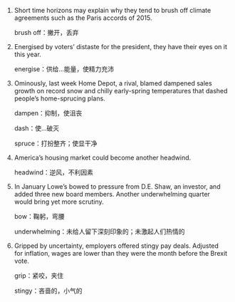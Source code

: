 1. Short time horizons may explain why they tend to brush off climate agreements such as the Paris accords of 2015. 

   brush off：撇开，丢弃

   

2. Energised by voters’ distaste for the president, they have their eyes on it this year.

   energise：供给...能量，使精力充沛

   

3. Ominously, last week Home Depot, a rival, blamed dampened sales growth on record snow and chilly early-spring temperatures that dashed people’s home-sprucing plans. 

   dampen：抑制，使沮丧

   dash：使...破灭

   spruce：打扮整齐；使显干净

   

4. America’s housing market could become another headwind.

   headwind：逆风，不利因素

   

5. In January Lowe’s bowed to pressure from D.E. Shaw, an investor, and added three new board members. Another underwhelming quarter would bring yet more scrutiny. 

   bow：鞠躬，弯腰

   underwhelming：未给人留下深刻印象的；未激起人们热情的

   

6. Gripped by uncertainty, employers offered stingy pay deals. Adjusted for inflation, wages are lower than they were the month before the Brexit vote.

   grip：紧咬，夹住

   stingy：吝啬的，小气的



